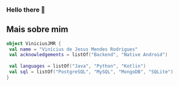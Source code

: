 ### Hello there 👋

## Mais sobre mim
```kotlin
object ViniciusJMR {
 val name = "Vinícius de Jesus Mendes Rodrigues"
 val acknowledgements = listOf("Backend", "Native Android")
 
 val languages = listOf("Java", "Python", "Kotlin")
 val sql = listOf("PostgreSQL", "MySQL", "MongoDB", "SQLite")
}
```
<!--
**ViniciusJMR/ViniciusJMR** is a ✨ _special_ ✨ repository because its `README.md` (this file) appears on your GitHub profile.

Here are some ideas to get you started:

- 🔭 I’m currently working on ...
- 🌱 I’m currently learning ...
- 👯 I’m looking to collaborate on ...
- 🤔 I’m looking for help with ...
- 💬 Ask me about ...
- 📫 How to reach me: ...
- 😄 Pronouns: ...
- ⚡ Fun fact: ...
-->

